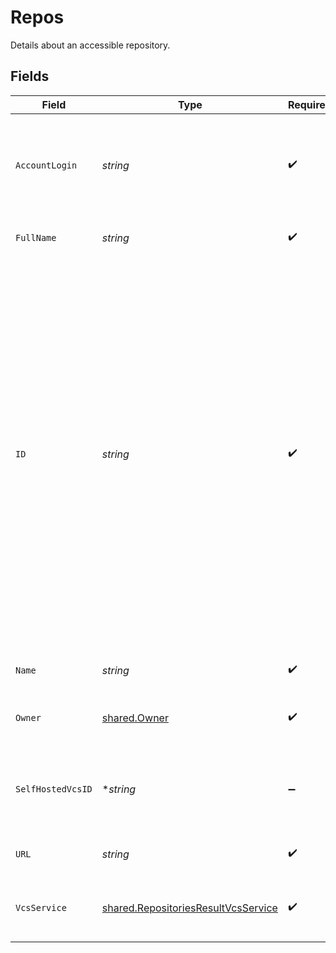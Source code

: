 # Repos

Details about an accessible repository.


## Fields

| Field                                                                                                                                                                                                                                                                                         | Type                                                                                                                                                                                                                                                                                          | Required                                                                                                                                                                                                                                                                                      | Description                                                                                                                                                                                                                                                                                   | Example                                                                                                                                                                                                                                                                                       |
| --------------------------------------------------------------------------------------------------------------------------------------------------------------------------------------------------------------------------------------------------------------------------------------------- | --------------------------------------------------------------------------------------------------------------------------------------------------------------------------------------------------------------------------------------------------------------------------------------------- | --------------------------------------------------------------------------------------------------------------------------------------------------------------------------------------------------------------------------------------------------------------------------------------------- | --------------------------------------------------------------------------------------------------------------------------------------------------------------------------------------------------------------------------------------------------------------------------------------------- | --------------------------------------------------------------------------------------------------------------------------------------------------------------------------------------------------------------------------------------------------------------------------------------------- |
| `AccountLogin`                                                                                                                                                                                                                                                                                | *string*                                                                                                                                                                                                                                                                                      | :heavy_check_mark:                                                                                                                                                                                                                                                                            | The login of the linked version control account that can access this repository.                                                                                                                                                                                                              | example-user                                                                                                                                                                                                                                                                                  |
| `FullName`                                                                                                                                                                                                                                                                                    | *string*                                                                                                                                                                                                                                                                                      | :heavy_check_mark:                                                                                                                                                                                                                                                                            | The full name of the repository.                                                                                                                                                                                                                                                              | northflank/gatsby-with-northflank                                                                                                                                                                                                                                                             |
| `ID`                                                                                                                                                                                                                                                                                          | *string*                                                                                                                                                                                                                                                                                      | :heavy_check_mark:                                                                                                                                                                                                                                                                            | The ID of the repository from the version control provider. This is always returned from the Northflank API as a string for consistency across providers. This value is the numerical ID of a GitHub repository, the numerical ID of a GitLab project, or the UUID of a Bitbucket repository. | 123456789                                                                                                                                                                                                                                                                                     |
| `Name`                                                                                                                                                                                                                                                                                        | *string*                                                                                                                                                                                                                                                                                      | :heavy_check_mark:                                                                                                                                                                                                                                                                            | The name of the repository.                                                                                                                                                                                                                                                                   | gatsby-with-northflank                                                                                                                                                                                                                                                                        |
| `Owner`                                                                                                                                                                                                                                                                                       | [shared.Owner](../../models/shared/owner.md)                                                                                                                                                                                                                                                  | :heavy_check_mark:                                                                                                                                                                                                                                                                            | Details about the repository owner.                                                                                                                                                                                                                                                           |                                                                                                                                                                                                                                                                                               |
| `SelfHostedVcsID`                                                                                                                                                                                                                                                                             | **string*                                                                                                                                                                                                                                                                                     | :heavy_minus_sign:                                                                                                                                                                                                                                                                            | If `vcsService` is `self-hosted`, the ID of the self-hosted provider.                                                                                                                                                                                                                         |                                                                                                                                                                                                                                                                                               |
| `URL`                                                                                                                                                                                                                                                                                         | *string*                                                                                                                                                                                                                                                                                      | :heavy_check_mark:                                                                                                                                                                                                                                                                            | The url of the repository.                                                                                                                                                                                                                                                                    | https://github.com/northflank/gatsby-with-northflank                                                                                                                                                                                                                                          |
| `VcsService`                                                                                                                                                                                                                                                                                  | [shared.RepositoriesResultVcsService](../../models/shared/repositoriesresultvcsservice.md)                                                                                                                                                                                                    | :heavy_check_mark:                                                                                                                                                                                                                                                                            | Version control provider of the repository.                                                                                                                                                                                                                                                   | github                                                                                                                                                                                                                                                                                        |